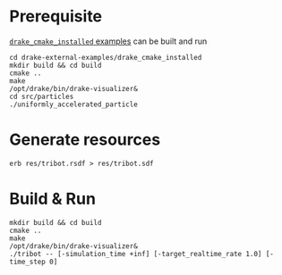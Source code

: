 # Prerequisite

[`drake_cmake_installed` examples](https://github.com/RobotLocomotion/drake-external-examples/tree/master/drake_cmake_installed)
can be built and run

```
cd drake-external-examples/drake_cmake_installed
mkdir build && cd build
cmake ..
make
/opt/drake/bin/drake-visualizer&
cd src/particles
./uniformly_accelerated_particle
```

# Generate resources

    erb res/tribot.rsdf > res/tribot.sdf

# Build & Run

```
mkdir build && cd build
cmake ..
make
/opt/drake/bin/drake-visualizer&
./tribot -- [-simulation_time +inf] [-target_realtime_rate 1.0] [-time_step 0]
```
